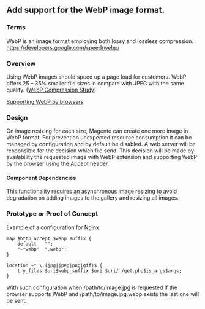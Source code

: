 ## Add support for the WebP image format.

### Terms

WebP is an image format employing both lossy and lossless compression.
https://developers.google.com/speed/webp/

### Overview

Using WebP images should speed up a page load for customers.
WebP offers 25 – 35% smaller file sizes in compare with JPEG with the same quality. ([WebP Compression Study](https://developers.google.com/speed/webp/docs/webp_study))

[Supporting WebP by browsers](https://caniuse.com/#feat=webp)

### Design

On image resizing for each size, Magento can create one more image in WebP format.
For prevention unexpected resource consumption it can be managed by configuration and by default be disabled.
A web server will be responsible for the decision which file send.
This decision will be made by availability the requested image with WebP extension and supporting WebP by the browser using the Accept header.

#### Component Dependencies

This functionality requires an asynchronous image resizing to avoid degradation on adding images to the gallery and resizing all images.

### Prototype or Proof of Concept

Example of a configuration for Nginx.

```nginx
map $http_accept $webp_suffix {
    default   "";
    "~*webp"  ".webp";
}
```

```nginx
location ~* \.(jpg|jpeg|png|gif)$ {
    try_files $uri$webp_suffix $uri $uri/ /get.php$is_args$args;
}
```

With such configuration when /path/to/image.jpg is requested if the browser supports WebP and /path/to/image.jpg.webp exists the last one will be sent.
